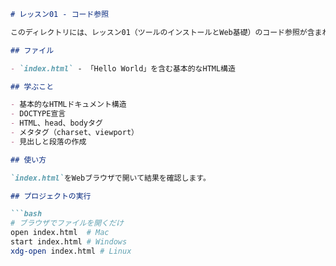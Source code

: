 ```markdown
# レッスン01 - コード参照

このディレクトリには、レッスン01（ツールのインストールとWeb基礎）のコード参照が含まれています。

## ファイル

- `index.html` - 「Hello World」を含む基本的なHTML構造

## 学ぶこと

- 基本的なHTMLドキュメント構造
- DOCTYPE宣言
- HTML、head、bodyタグ
- メタタグ（charset、viewport）
- 見出しと段落の作成

## 使い方

`index.html`をWebブラウザで開いて結果を確認します。

## プロジェクトの実行

```bash
# ブラウザでファイルを開くだけ
open index.html  # Mac
start index.html # Windows
xdg-open index.html # Linux
```
```